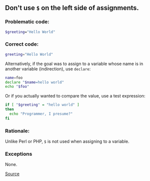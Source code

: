 ## Don't use `$` on the left side of assignments.

### Problematic code:

```sh
$greeting="Hello World"
```

### Correct code:

```sh
greeting="Hello World"
```

Alternatively, if the goal was to assign to a variable whose name is in another variable (indirection), use `declare`:

```sh
name=foo
declare "$name=hello world"
echo "$foo"
```

Or if you actually wanted to compare the value, use a test expression:

```sh
if [ "$greeting" = "hello world" ]
then
  echo "Programmer, I presume?"
fi
```

### Rationale:

Unlike Perl or PHP, `$` is not used when assigning to a variable.

### Exceptions

None.

[Source](https://github.com/koalaman/shellcheck/wiki/SC1066)

